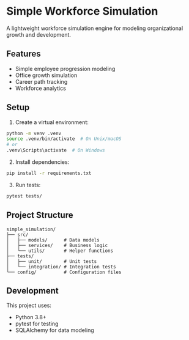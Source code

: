 # Simple Workforce Simulation

A lightweight workforce simulation engine for modeling organizational growth and development.

## Features

- Simple employee progression modeling
- Office growth simulation
- Career path tracking
- Workforce analytics

## Setup

1. Create a virtual environment:
```bash
python -m venv .venv
source .venv/bin/activate  # On Unix/macOS
# or
.venv\Scripts\activate  # On Windows
```

2. Install dependencies:
```bash
pip install -r requirements.txt
```

3. Run tests:
```bash
pytest tests/
```

## Project Structure

```
simple_simulation/
├── src/
│   ├── models/      # Data models
│   ├── services/    # Business logic
│   └── utils/       # Helper functions
├── tests/
│   ├── unit/        # Unit tests
│   └── integration/ # Integration tests
└── config/          # Configuration files
```

## Development

This project uses:
- Python 3.8+
- pytest for testing
- SQLAlchemy for data modeling 